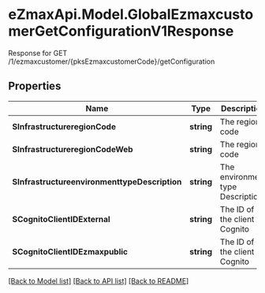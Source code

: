 # eZmaxApi.Model.GlobalEzmaxcustomerGetConfigurationV1Response
Response for GET /1/ezmaxcustomer/{pksEzmaxcustomerCode}/getConfiguration

## Properties

Name | Type | Description | Notes
------------ | ------------- | ------------- | -------------
**SInfrastructureregionCode** | **string** | The region code | 
**SInfrastructureregionCodeWeb** | **string** | The region code | 
**SInfrastructureenvironmenttypeDescription** | **string** | The environment type Description | 
**SCognitoClientIDExternal** | **string** | The ID of the client in Cognito | [optional] 
**SCognitoClientIDEzmaxpublic** | **string** | The ID of the client in Cognito | 

[[Back to Model list]](../README.md#documentation-for-models) [[Back to API list]](../README.md#documentation-for-api-endpoints) [[Back to README]](../README.md)

